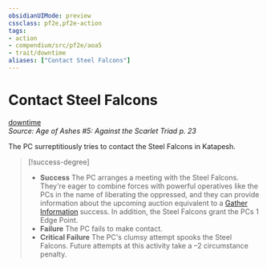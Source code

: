 ```yaml
---
obsidianUIMode: preview
cssclass: pf2e,pf2e-action
tags:
- action
- compendium/src/pf2e/aoa5
- trait/downtime
aliases: ["Contact Steel Falcons"]
---
```

# Contact Steel Falcons
[downtime](rules/traits/downtime.md "Downtime Action & Ability Trait")  
*Source: Age of Ashes #5: Against the Scarlet Triad p. 23*  


The PC surreptitiously tries to contact the Steel Falcons in Katapesh.

> [!success-degree] 
> - **Success** The PC arranges a meeting with the Steel Falcons. They're eager to combine forces with powerful operatives like the PCs in the name of liberating the oppressed, and they can provide information about the upcoming auction equivalent to a [Gather Information](rules/actions/gather-information.md) success. In addition, the Steel Falcons grant the PCs 1 Edge Point.
> - **Failure** The PC fails to make contact.
> - **Critical Failure** The PC's clumsy attempt spooks the Steel Falcons. Future attempts at this activity take a –2 circumstance penalty.